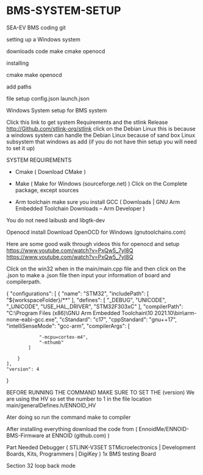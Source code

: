 # BMS-SYSTEM-SETUP
SEA-EV BMS coding git

setting up a Windows system 


downloads
code 
make
cmake
openocd


installing

cmake
make
openocd

add paths

file setup 
config.json
launch.json

Windows System setup for BMS system 

Click this link to get system Requirements and the stlink Release
http://Github.com/stlink-org/stlink
click on the Debian Linux this is because a windows system can handle the Debian Linux because of sand box Linux subsystem that windows as add (if you do not have thin setup you will need to set it up) 

 
SYSTEM REQUIREMENTS
-	Cmake ( Download CMake )
-	Make ( Make for Windows (sourceforge.net) )
Click on the Complete package, except sources
 
-	Arm toolchain make sure you install GCC ( Downloads | GNU Arm Embedded Toolchain Downloads – Arm Developer )
 
You do not need laibusb and libgtk-dev

Openocd install
Download OpenOCD for Windows (gnutoolchains.com)

Here are some good walk through videos this for openocd and setup
https://www.youtube.com/watch?v=PxQw5_7yI8Q
https://www.youtube.com/watch?v=PxQw5_7yI8Q

Click on the win32 when in the main/main.cpp file and then click on the .json to make a .json file then input your information of board and compilerpath.


{
    "configurations": [
        {
            "name": "STM32",
            "includePath": [
                "${workspaceFolder}/**"
            ],
            "defines": [
                "_DEBUG",
                "UNICODE",
                "_UNICODE",
                "USE_HAL_DRIVER",
                "STM32F303xC"
            ],
            "compilerPath": "C:\\Program Files (x86)\\GNU Arm Embedded Toolchain\\10 2021.10\\bin\\arm-none-eabi-gcc.exe",
            "cStandard": "c17",
            "cppStandard": "gnu++17",
            "intelliSenseMode": "gcc-arm",
            "compilerArgs": [

                "-mcpu=cortex-m4",
                "-mthumb"
            ]
           
        }
    ],
    "version": 4
}

BEFORE RUNNING THE COMMAND MAKE SURE TO SET THE (version)
We are using the HV so set the number to 1 in the file location main/generalDefines.h/ENNOID_HV
 
Ater doing so run the command make to compiler








After installing everything download the code from ( EnnoidMe/ENNOID-BMS-Firmware at ENNOID (github.com) )

Part Needed
Debugger ( STLINK-V3SET STMicroelectronics | Development Boards, Kits, Programmers | DigiKey )
1x BMS testing Board 


Section 32 loop back mode


